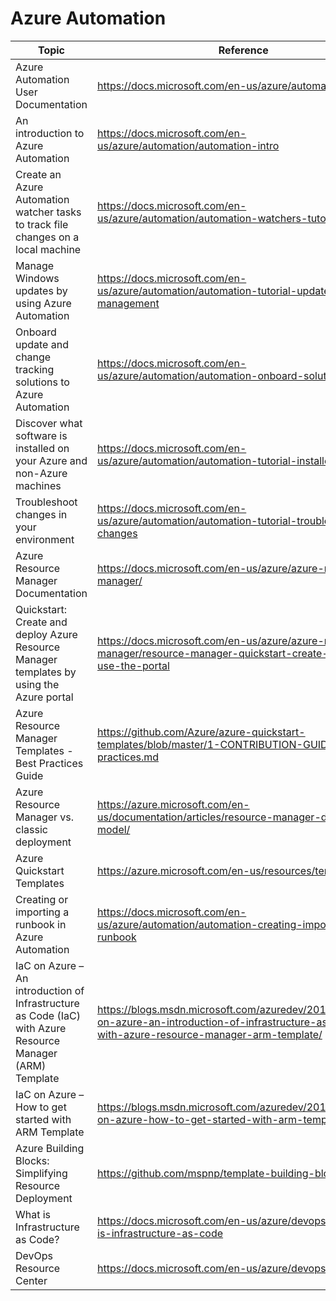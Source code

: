 # Azure Automation

| Topic | Reference |
| --- | --- |
|Azure Automation User Documentation|https://docs.microsoft.com/en-us/azure/automation/|
|An introduction to Azure Automation|https://docs.microsoft.com/en-us/azure/automation/automation-intro|
|Create an Azure Automation watcher tasks to track file changes on a local machine|https://docs.microsoft.com/en-us/azure/automation/automation-watchers-tutorial|
|Manage Windows updates by using Azure Automation|https://docs.microsoft.com/en-us/azure/automation/automation-tutorial-update-management|
|Onboard update and change tracking solutions to Azure Automation|https://docs.microsoft.com/en-us/azure/automation/automation-onboard-solutions|
|Discover what software is installed on your Azure and non-Azure machines|https://docs.microsoft.com/en-us/azure/automation/automation-tutorial-installed-software|
|Troubleshoot changes in your environment|https://docs.microsoft.com/en-us/azure/automation/automation-tutorial-troubleshoot-changes|
|Azure Resource Manager Documentation|https://docs.microsoft.com/en-us/azure/azure-resource-manager/|
|Quickstart: Create and deploy Azure Resource Manager templates by using the Azure portal|https://docs.microsoft.com/en-us/azure/azure-resource-manager/resource-manager-quickstart-create-templates-use-the-portal|
|Azure Resource Manager Templates - Best Practices Guide|https://github.com/Azure/azure-quickstart-templates/blob/master/1-CONTRIBUTION-GUIDE/best-practices.md|
|Azure Resource Manager vs. classic deployment|https://azure.microsoft.com/en-us/documentation/articles/resource-manager-deployment-model/|
|Azure Quickstart Templates|https://azure.microsoft.com/en-us/resources/templates/|
|Creating or importing a runbook in Azure Automation|https://docs.microsoft.com/en-us/azure/automation/automation-creating-importing-runbook|
|IaC on Azure – An introduction of Infrastructure as Code (IaC) with Azure Resource Manager (ARM) Template|https://blogs.msdn.microsoft.com/azuredev/2017/02/11/iac-on-azure-an-introduction-of-infrastructure-as-code-iac-with-azure-resource-manager-arm-template/|
|IaC on Azure – How to get started with ARM Template|https://blogs.msdn.microsoft.com/azuredev/2017/05/06/iac-on-azure-how-to-get-started-with-arm-template/|
|Azure Building Blocks: Simplifying Resource Deployment|https://github.com/mspnp/template-building-blocks/wiki|
|What is Infrastructure as Code?|https://docs.microsoft.com/en-us/azure/devops/learn/what-is-infrastructure-as-code|
|DevOps Resource Center|https://docs.microsoft.com/en-us/azure/devops/learn/|
